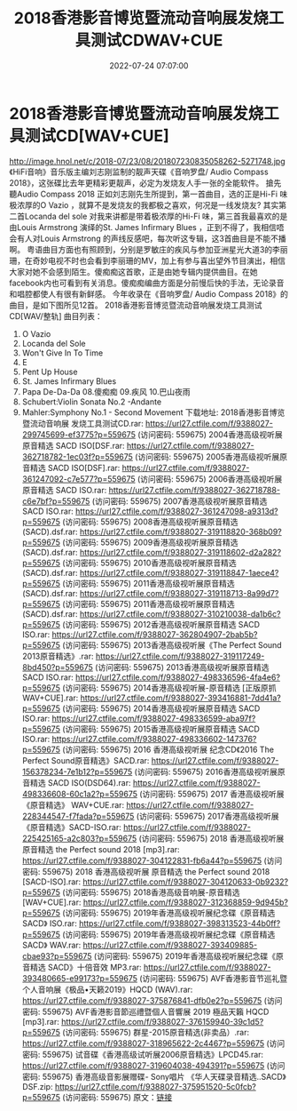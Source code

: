 ﻿---
title: 2018香港影音博览暨流动音响展发烧工具测试CDWAV+CUE
date: 2022-07-24 07:07:00
categories: WAV车载音乐、镜像
tags: 华语中文
---
# 2018香港影音博览暨流动音响展发烧工具测试CD[WAV+CUE]

http://image.hnol.net/c/2018-07/23/08/201807230835058262-5271748.jpg
《HiFi音响》音乐版主编刘志刚监制的靓声天碟《音响罗盘/ Audio
Compass 2018》，这张碟比去年更精彩更靓声，必定为发烧友人手一张的全能软件。
搶先聽Audio Compass 2018
正如刘志刚先生所提到，第一首曲目，选的正是Hi-Fi 味极浓厚的O Vazio ，就算不是发烧友的我都极之喜欢，何况是一线发烧友?
其实第二首Locanda del sole 对我来讲都是带着极浓厚的Hi-Fi 味，第三首我最喜欢的是由Louis Armstrong
演绎的St. James Infirmary Blues ，正到不得了，我相信唔会有人对Louis Armstrong
的声线反感吧，每次听这专辑，这3首曲目是不能不播啊。
粤语曲目方面也有照顾到，分别是罗敏庄的疾风与参加亚洲星光大道3的李丽珊，在奇妙电视不时也会看到李丽珊的MV，加上有参与喜出望外节目演出，相信大家对她不会感到陌生。傻痴痴这首歌，正是由她专辑内提供曲目。在她facebook内也可看到有关消息。傻痴痴编曲方面是分前慢后快的手法，无论录音和唱腔都使人有很有新鲜感。
今年收录在《音响罗盘/ Audio Compass 2018》的曲目，是如下图所见12首。
2018香港影音博览暨流动音响展发烧工具测试CD[WAV/整轨]
曲目列表：
01. O Vazio
02. Locanda del Sole
03. Won't Give In To Time
04. E
05. Pent Up House
06. St. James Infirmary Blues
07. Papa De-Da-Da
08.傻痴痴
09.疾风
10.巴山夜雨
11. Schubert:Violin Sonata No.2 -Andante
12. Mahler:Symphony No.1 - Second Movement
下载地址:
2018香港影音博览暨流动音响展 发烧工具测试CD.rar:
https://url27.ctfile.com/f/9388027-299745699-ef3775?p=559675
(访问密码: 559675)
2004香港高级视听展原音精选 SACD ISO[DSF.rar: https://url27.ctfile.com/f/9388027-362718782-1ec03f?p=559675
(访问密码: 559675)
2005香港高级视听展原音精选 SACD ISO[DSF].rar: https://url27.ctfile.com/f/9388027-361247092-c7e577?p=559675
(访问密码: 559675)
2006香港高级视听展原音精选 SACD ISO.rar: https://url27.ctfile.com/f/9388027-362718788-c6e7bf?p=559675
(访问密码: 559675)
2007香港高级视听展原音精选 SACD ISO.rar: https://url27.ctfile.com/f/9388027-361247098-a9313d?p=559675
(访问密码: 559675)
2008香港高级视听展原音精选(SACD).dsf.rar: https://url27.ctfile.com/f/9388027-319118820-368b09?p=559675
(访问密码: 559675)
2009香港高级视听展原音精选(SACD).dsf.rar: https://url27.ctfile.com/f/9388027-319118602-d2a282?p=559675
(访问密码: 559675)
2010香港高级视听展原音精选(SACD).dsf.rar: https://url27.ctfile.com/f/9388027-319118847-1aece4?p=559675
(访问密码: 559675)
2011香港高级视听展原音精选(SACD).dsf.rar: https://url27.ctfile.com/f/9388027-319118713-8a99d7?p=559675
(访问密码: 559675)
2011香港高级视听展原音精选(SACD).dsf.rar: https://url27.ctfile.com/f/9388027-310210038-da1b6c?p=559675
(访问密码: 559675)
2012香港高级视听展原音精选 SACD ISO.rar: https://url27.ctfile.com/f/9388027-362804907-2bab5b?p=559675
(访问密码: 559675)
2013香港高级视听展《The Perfect Sound 2013原音精选》.rar: https://url27.ctfile.com/f/9388027-319117249-8bd450?p=559675
(访问密码: 559675)
2013香港高级视听展原音精选 SACD ISO.rar: https://url27.ctfile.com/f/9388027-498336596-4fa4e6?p=559675
(访问密码: 559675)
2014香港高级视听展-原音精选 [正版原抓WAV+CUE].rar: https://url27.ctfile.com/f/9388027-393416881-7dd41a?p=559675
(访问密码: 559675)
2014香港高级视听展原音精选 SACD ISO.rar: https://url27.ctfile.com/f/9388027-498336599-aba97f?p=559675
(访问密码: 559675)
2015香港高级视听展原音精选 SACD ISO.rar: https://url27.ctfile.com/f/9388027-498336602-147376?p=559675
(访问密码: 559675)
2016 香港高级视听展 纪念CD《2016 The Perfect Sound原音精选》SACD.rar: https://url27.ctfile.com/f/9388027-156378234-7e1b12?p=559675
(访问密码: 559675)
2016香港高级视听展原音精选 SACD ISO(DSD64).rar: https://url27.ctfile.com/f/9388027-498336608-60c1a2?p=559675
(访问密码: 559675)
2017 香港高级视听展 《原音精选》 WAV+CUE.rar: https://url27.ctfile.com/f/9388027-228344547-f7fada?p=559675
(访问密码: 559675)
2017香港高级视听展《原音精选》SACD-ISO.rar: https://url27.ctfile.com/f/9388027-225425165-a2c803?p=559675
(访问密码: 559675)
2018 香港高级视听展 原音精选 the Perfect sound 2018 [mp3].rar: https://url27.ctfile.com/f/9388027-304122831-fb6a44?p=559675
(访问密码: 559675)
2018 香港高级视听展 原音精选 the Perfect sound 2018 [SACD-ISO].rar: https://url27.ctfile.com/f/9388027-304120633-0b9232?p=559675
(访问密码: 559675)
2018香港高级音响展-原音精选[WAV+CUE].rar: https://url27.ctfile.com/f/9388027-312368859-9d945b?p=559675
(访问密码: 559675)
2019年香港高级视听展纪念碟《原音精选 SACD》 ISO.rar: https://url27.ctfile.com/f/9388027-398313523-44b0ff?p=559675
(访问密码: 559675)
2019年香港高级视听展纪念碟《原音精选 SACD》 WAV.rar: https://url27.ctfile.com/f/9388027-393409885-cbae93?p=559675
(访问密码: 559675)
2019年香港高级视听展纪念碟《原音精选 SACD》十倍音效 MP3.rar: https://url27.ctfile.com/f/9388027-393480665-e99173?p=559675
(访问密码: 559675)
AVF香港影音节巡礼暨个人音响展《极品•天籁2019》HQCD (WAV).rar: https://url27.ctfile.com/f/9388027-375876841-dfb0e2?p=559675
(访问密码: 559675)
AVF香港影音節巡禮暨個人音響展 2019 極品天籟 HQCD [mp3].rar: https://url27.ctfile.com/f/9388027-376159940-39c1d5?p=559675
(访问密码: 559675)
群星-2015原音精选(非卖品）.rar: https://url27.ctfile.com/f/9388027-318965622-2c4467?p=559675
(访问密码: 559675)
试音碟《香港高级试听展2006原音精选》LPCD45.rar: https://url27.ctfile.com/f/9388027-319604038-494391?p=559675
(访问密码: 559675)
香港高级音影展赠碟- Sony唱片 《华人天碟录音精选..SACD》DSF.zip: https://url27.ctfile.com/f/9388027-375951520-5c0fcb?p=559675
(访问密码: 559675)
原文：[链接](https://blog.sina.com.cn/s/blog_1647c7e7601030yij.html)